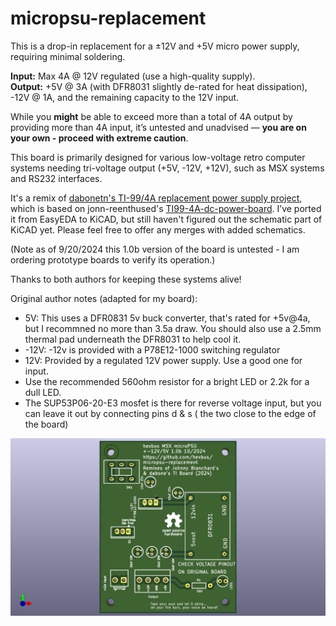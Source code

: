 # micropsu-replacement
This is a drop-in replacement for a ±12V and +5V micro power supply, requiring minimal soldering.

**Input:** Max 4A @ 12V regulated (use a high-quality supply).  
**Output:** +5V @ 3A (with DFR8031 slightly de-rated for heat dissipation), -12V @ 1A, and the remaining capacity to the 12V input.

While you **might** be able to exceed more than a total of 4A output by providing more than 4A input, it’s untested and unadvised — **you are on your own - proceed with extreme caution**.

This board is primarily designed for various low-voltage retro computer systems needing tri-voltage output (+5V, -12V, +12V), such as MSX systems and RS232 interfaces.

It's a remix of [dabonetn's TI-99/4A replacement power supply project](https://github.com/dabonetn/ti99psu-replacement), which is based on jonn-reenthused's [TI99-4A-dc-power-board](https://github.com/jonn-reenthused/TI99-4A-dc-power-board). I’ve ported it from EasyEDA to KiCAD, but still haven't figured out the schematic part of KiCAD yet.  Please feel free to offer any merges with added schematics. 

(Note as of 9/20/2024 this 1.0b version of the board is untested - I am ordering prototype boards to verify its operation.)

Thanks to both authors for keeping these systems alive!

Original author notes (adapted for my board):

* 5V: This uses a DFR0831 5v buck converter, that's rated for +5v@4a, but I recommned no more than 3.5a draw.  You should also use a 2.5mm thermal pad underneath the DFR8031 to help cool it.
* -12V: -12v is provided with a P78E12-1000 switching regulator
* 12V:  Provided by a regulated 12V power supply.  Use a good one for input.
* Use the recommended 560ohm resistor for a bright LED or 2.2k for a dull LED.
* The SUP53P06-20-E3 mosfet is there for reverse voltage input, but you can leave it out by connecting pins d & s ( the two close to the edge of the board)

![Current version](https://raw.githubusercontent.com/hexbus/micropsu-replacement/refs/heads/main/images/micropsu.png)
